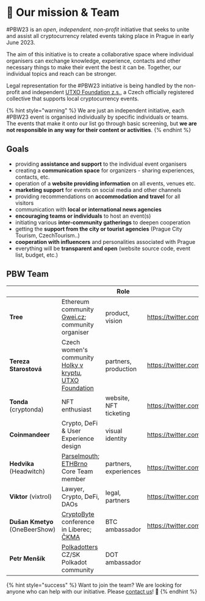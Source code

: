 # 💙 Our mission & Team

\#PBW23 is an _open_, _independent, non-profit_ initiative that seeks to unite and assist all cryptocurrency related events taking place in Prague in early June 2023.

The aim of this initiative is to create a collaborative space where individual organisers can exchange knowledge, experience, contacts and other necessary things to make their event the best it can be. Together, our individual topics and reach can be stronger.

Legal representation for the #PBW23 initiative is being handled by the non-profit and independent [UTXO Foundation z.s.](https://utxo.foundation/), a Czech officially registered collective that supports local cryptocurrency events.

{% hint style="warning" %}
We are just an independent initiative, each #PBW23 event is organised individually by specific individuals or teams. The events that make it onto our list go through basic screening, but **we are not responsible in any way for their content or activities**.
{% endhint %}

## Goals

* providing **assistance and support** to the individual event organisers
* creating a **communication space** for organizers - sharing experiences, contacts, etc.
* operation of a **website providing information** on all events, venues etc.
* **marketing support** for events on social media and other channels
* providing recommendations on **accommodation and travel** for all visitors
* communication with **local or international news agencies**
* **encouraging teams or individuals** to host an event(s)
* initiating various **inter-community gatherings** to deepen cooperation
* getting the **support from the city or tourist agencies** (Prague City Tourism, CzechTourism..)
* **cooperation with influencers** and personalities associated with Prague
* everything will be **transparent and open** (website source code, event list, budget, etc.)

## PBW Team

<table data-view="cards"><thead><tr><th></th><th></th><th>Role</th><th data-hidden data-type="content-ref"></th></tr></thead><tbody><tr><td><strong>Tree</strong></td><td>Ethereum community <a href="http://gwei.cz/">Gwei.cz</a>; community organiser</td><td>product, vision</td><td><a href="https://twitter.com/treecz">https://twitter.com/treecz</a></td></tr><tr><td><strong>Tereza Starostová</strong></td><td>Czech women's community <a href="https://holkyvkryptu.cz/">Holky v kryptu</a>, <a href="https://utxo.foundation/">UTXO Foundation</a></td><td>partners, production</td><td><a href="https://twitter.com/terkastarostova">https://twitter.com/terkastarostova</a></td></tr><tr><td><strong>Tonda</strong> (cryptonda)</td><td>NFT enthusiast</td><td>website, NFT ticketing</td><td><a href="https://twitter.com/cryptondacz">https://twitter.com/cryptondacz</a></td></tr><tr><td><strong>Coinmandeer</strong></td><td>Crypto, DeFi &#x26; User Experience design</td><td>visual identity</td><td><a href="https://twitter.com/KeenOfCoin">https://twitter.com/KeenOfCoin</a></td></tr><tr><td><strong>Hedvika</strong> (Headwitch)</td><td><a href="https://parselmouth.readthedocs.io/">Parselmouth</a>; <a href="https://ethbrno.cz/">ETHBrno</a> Core Team member</td><td>partners, experiences</td><td><a href="https://twitter.com/HedvikaPa">https://twitter.com/HedvikaPa</a></td></tr><tr><td><strong>Viktor</strong> (vixtrol)</td><td>Lawyer, Crypto, DeFi, DAOs</td><td>legal, partners</td><td><a href="https://twitter.com/vixtrol">https://twitter.com/vixtrol</a></td></tr><tr><td><strong>Dušan Kmetyo</strong> (OneBeerShow)</td><td><a href="https://cryptobyte.cz/">CryptoByte</a> conference in Liberec; <a href="https://ckma.cz/">ČKMA</a></td><td>BTC ambassador</td><td><a href="https://twitter.com/DusanKmetyo">https://twitter.com/DusanKmetyo</a></td></tr><tr><td><strong>Petr Menšík</strong></td><td><a href="https://twitter.com/polkadotterss">Polkadotters</a> CZ/SK Polkadot community</td><td>DOT ambassador</td><td></td></tr></tbody></table>



{% hint style="success" %}
Want to join the team? We are looking for anyone who can help with our initiative. Please [contact us](../contact-us.md)! :pray:
{% endhint %}
